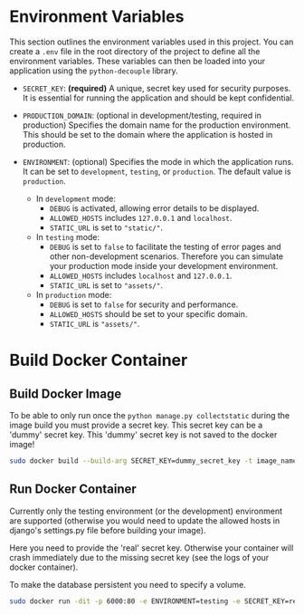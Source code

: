 # Environment Variables

This section outlines the environment variables used in this project. You can create a `.env` file in the root directory of the project to define all the environment variables. These variables can then be loaded into your application using the `python-decouple` library.

- `SECRET_KEY`: **(required)** A unique, secret key used for security purposes. It is essential for running the application and should be kept confidential.

- `PRODUCTION_DOMAIN`: (optional in development/testing, required in production) Specifies the domain name for the production environment. This should be set to the domain where the application is hosted in production.

- `ENVIRONMENT`: (optional) Specifies the mode in which the application runs. It can be set to `development`, `testing`, or `production`. The default value is `production`.
  - In `development` mode:
    - `DEBUG` is activated, allowing error details to be displayed.
    - `ALLOWED_HOSTS` includes `127.0.0.1` and `localhost`.
    - `STATIC_URL` is set to `"static/"`.
  - In `testing` mode:
    - `DEBUG` is set to `false` to facilitate the testing of error pages and other non-development scenarios. Therefore you can simulate your production mode inside your development environment.
    - `ALLOWED_HOSTS` includes `localhost` and `127.0.0.1`.
    - `STATIC_URL` is set to `"assets/"`.
  - In `production` mode:
    - `DEBUG` is set to `false` for security and performance.
    - `ALLOWED_HOSTS` should be set to your specific domain.
    - `STATIC_URL` is `"assets/"`.

# Build Docker Container

## Build Docker Image

To be able to only run once the `python manage.py collectstatic` during the image build you must provide a secret key. This secret key can be a 'dummy' secret key. This 'dummy' secret key is not saved to the docker image!

```bash
sudo docker build --build-arg SECRET_KEY=dummy_secret_key -t image_name /path/to/nethz_django
```

## Run Docker Container

Currently only the testing environment (or the development) environment are supported (otherwise you would need to update the allowed hosts in django's settings.py file before building your image).

Here you need to provide the 'real' secret key. Otherwise your container will crash immediately due to the missing secret key (see the logs of your docker container).

To make the database persistent you need to specify a volume.

```bash
sudo docker run -dit -p 6000:80 -e ENVIRONMENT=testing -e SECRET_KEY=real_secret_key -v /host/path/to/container_volume/db:/app/db --name container_name image_name

```
